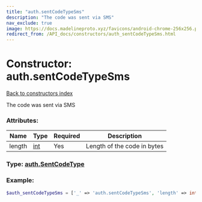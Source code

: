 ```yaml
---
title: "auth.sentCodeTypeSms"
description: "The code was sent via SMS"
nav_exclude: true
image: https://docs.madelineproto.xyz/favicons/android-chrome-256x256.png
redirect_from: /API_docs/constructors/auth_sentCodeTypeSms.html
---
```

# Constructor: auth.sentCodeTypeSms  
[Back to constructors index](index.md)



The code was sent via SMS

### Attributes:

| Name     |    Type       | Required | Description |
|----------|---------------|----------|-------------|
|length|[int](../types/int.md) | Yes|Length of the code in bytes|



### Type: [auth.SentCodeType](../types/auth.SentCodeType.md)


### Example:

```php
$auth_sentCodeTypeSms = ['_' => 'auth.sentCodeTypeSms', 'length' => int];
```  
